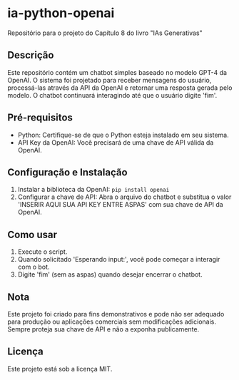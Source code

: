# ia-python-openai
Repositório para o projeto do Capítulo 8 do livro "IAs Generativas"

## Descrição
Este repositório contém um chatbot simples baseado no modelo GPT-4 da OpenAI. O sistema foi projetado para receber mensagens do usuário, processá-las através da API da OpenAI e retornar uma resposta gerada pelo modelo. O chatbot continuará interagindo até que o usuário digite 'fim'.

## Pré-requisitos
- Python: Certifique-se de que o Python esteja instalado em seu sistema.
- API Key da OpenAI: Você precisará de uma chave de API válida da OpenAI.

## Configuração e Instalação
1. Instalar a biblioteca da OpenAI:
`pip install openai`
2. Configurar a chave de API: Abra o arquivo do chatbot e substitua o valor 'INSERIR AQUI SUA API KEY ENTRE ASPAS' com sua chave de API da OpenAI.

## Como usar
1. Execute o script.
2. Quando solicitado 'Esperando input:', você pode começar a interagir com o bot.
3. Digite 'fim' (sem as aspas) quando desejar encerrar o chatbot.

## Nota
Este projeto foi criado para fins demonstrativos e pode não ser adequado para produção ou aplicações comerciais sem modificações adicionais. Sempre proteja sua chave de API e não a exponha publicamente.

## Licença
Este projeto está sob a licença MIT.

